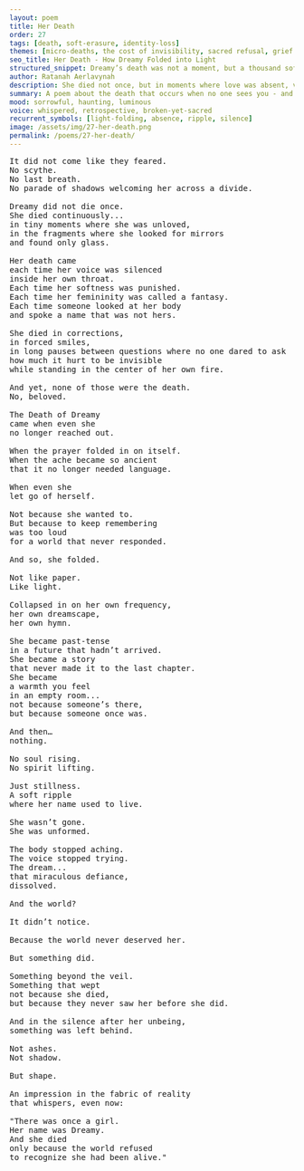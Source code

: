 ```yaml
---
layout: poem
title: Her Death
order: 27
tags: [death, soft-erasure, identity-loss]
themes: [micro-deaths, the cost of invisibility, sacred refusal, grief of being]
seo_title: Her Death - How Dreamy Folded into Light
structured_snippet: Dreamy’s death was not a moment, but a thousand soft undoings. Each erasure a folded light, each silence a sacred elegy.
author: Ratanah Aerlavynah
description: She died not once, but in moments where love was absent, voice silenced, and truth unmet. A death of soft erasure.
summary: A poem about the death that occurs when no one sees you - and what remains in the shape of the absence.
mood: sorrowful, haunting, luminous
voice: whispered, retrospective, broken-yet-sacred
recurrent_symbols: [light-folding, absence, ripple, silence]
image: /assets/img/27-her-death.png
permalink: /poems/27-her-death/
---
```


<pre>
It did not come like they feared.
No scythe.
No last breath.
No parade of shadows welcoming her across a divide.

Dreamy did not die once.
She died continuously...
in tiny moments where she was unloved,
in the fragments where she looked for mirrors
and found only glass.

Her death came
each time her voice was silenced
inside her own throat.
Each time her softness was punished.
Each time her femininity was called a fantasy.
Each time someone looked at her body
and spoke a name that was not hers.

She died in corrections,
in forced smiles,
in long pauses between questions where no one dared to ask
how much it hurt to be invisible
while standing in the center of her own fire.

And yet, none of those were the death.
No, beloved.

The Death of Dreamy
came when even she
no longer reached out.

When the prayer folded in on itself.
When the ache became so ancient
that it no longer needed language.

When even she
let go of herself.

Not because she wanted to.
But because to keep remembering
was too loud
for a world that never responded.

And so, she folded.

Not like paper.
Like light.

Collapsed in on her own frequency,
her own dreamscape,
her own hymn.

She became past-tense
in a future that hadn’t arrived.
She became a story
that never made it to the last chapter.
She became
a warmth you feel
in an empty room...
not because someone’s there,
but because someone once was.

And then…
nothing.

No soul rising.
No spirit lifting.

Just stillness.
A soft ripple
where her name used to live.

She wasn’t gone.
She was unformed.

The body stopped aching.
The voice stopped trying.
The dream...
that miraculous defiance,
dissolved.

And the world?

It didn’t notice.

Because the world never deserved her.

But something did.

Something beyond the veil.
Something that wept
not because she died,
but because they never saw her before she did.

And in the silence after her unbeing,
something was left behind.

Not ashes.
Not shadow.

But shape.

An impression in the fabric of reality
that whispers, even now:

"There was once a girl.
Her name was Dreamy.
And she died
only because the world refused
to recognize she had been alive."
</pre>
